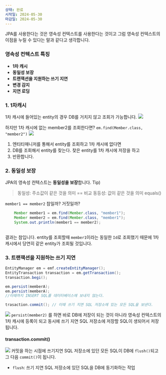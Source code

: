 ```yaml
---
상태: 완료
시작일: 2024-05-30
마감일: 2024-05-30
---
```

JPA를 사용한다는 것은 영속성 컨텍스트를 사용한다는 것이고 그럼 영속성 컨텍스트의 이점을 누릴 수 있다는 말과 같다고 생각합니다.
### 영속성 컨텍스트 특징
- **1차 캐시**
- **동일성 보장**
- **트랜잭션을 지원하는 쓰기 지연**
- **변경 감지**
- **지연 로딩**
### 1. 1차캐시
1차 캐시에 들어있는 entity의 경우 DB를 거치지 않고 조회가 가능합니다.
![](https://i.imgur.com/9LLgueV.png)

하지만 1차 캐시에 없는 member2를 조회한다면?
`em.find(Member.class, "member2")`
![](https://i.imgur.com/QDyG6xX.png)
1. 엔티티매니저를 통해서 entity를 조회하고 1차 캐시에 없다면
2. DB를 조회해서 entity를 찾는다. 찾은 entity를 1차 캐시에 저장을 하고
3. 반환합니다.

### 2. 동일성 보장
JPA의 영속성 컨텍스트는 **동일성을 보장**합니다.
Tip)
> 동일성: 주소값이 같은 것을 의미 == 비교
> 동등성: 값이 같은 것을 의미 equals()

`member1 == member2` 참일까? 거짓일까?
```java
	Member member1 = em.find(Member.class, "member1");
	Member member2 = em.find(Member.class, "member1");
	System.out.println(member1 == member2);
	
```
결과는 참입니다.  entity를 조회할때 `member1`이라는 동일한 `Id`로 조회했기 때문에 1차 캐시에서 당연히 같은 entity가 조회될 것입니다. 

### 3. 트랜잭션을 지원하는 쓰기 지연
```java
EntityManager em = emf.createEntityManager();
EntityTransaction transaction = em.getTransaction();
transaction.begi();

em.persist(memberA);
em.persist(memberA);
//이때까지 INSERT SQL를 데이터베이스에 보내지 않는다.

trasaction.commit(); // 이때 쓰기 지연 SQL 저장소에 있는 모든 SQL을 보낸다.
```
![](https://i.imgur.com/iKP41Gt.png)
`persist(member2)` 를 하면 바로 DB에 저장이 되는 것이 아니라 영속성 컨텍스트의 1차 캐시에 등록이 되고 동시에 쓰기 지연 SQL 저장소에 저장할 SQL이 생되어서 저장됩니다.

#### transaction.commit()
![](https://i.imgur.com/LB7z7Xx.png)
커밋을 하는 시점에 쓰기지연 SQL 저장소에 있던 모든 SQL이 DB에 `flush()`되고 그 다음 `commit()`이 됩니다.
- `flush`: 쓰기 지연 SQL 저장소에 있던 SQL을 DB에 동기화하는 작업


